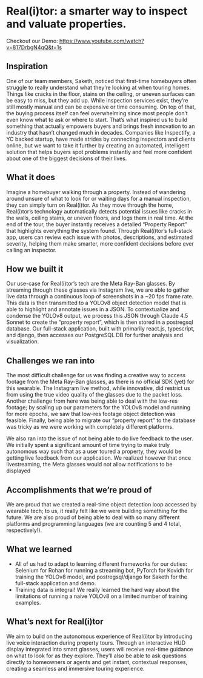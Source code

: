 # Real(i)tor: a smarter way to inspect and valuate properties.

Checkout our Demo: https://www.youtube.com/watch?v=817DrbgN4qQ&t=1s

## Inspiration
One of our team members, Saketh, noticed that first-time homebuyers often struggle to really understand what they’re looking at when touring homes. Things like cracks in the floor, stains on the ceiling, or uneven surfaces can be easy to miss, but they add up. While inspection services exist, they’re still mostly manual and can be expensive or time consuming. On top of that, the buying process itself can feel overwhelming since most people don’t even know what to ask or where to start.
That’s what inspired us to build something that actually empowers buyers and brings fresh innovation to an industry that hasn’t changed much in decades. Companies like Inspectify, a YC backed startup, have made strides by connecting inspectors and clients online, but we want to take it further by creating an automated, intelligent solution that helps buyers spot problems instantly and feel more confident about one of the biggest decisions of their lives.

## What it does
Imagine a homebuyer walking through a property. Instead of wandering around unsure of what to look for or waiting days for a manual inspection, they can simply turn on Real(i)tor. As they move through the home, Real(i)tor’s technology automatically detects potential issues like cracks in the walls, ceiling stains, or uneven floors, and logs them in real time. At the end of the tour, the buyer instantly receives a detailed “Property Report” that highlights everything the system found. Through Real(i)tor’s full-stack app, users can review each issue with photos, descriptions, and estimated severity, helping them make smarter, more confident decisions before ever calling an inspector.
## How we built it
Our use-case for Real(i)tor’s tech are the Meta Ray-Ban glasses. By streaming through these glasses via Instagram live, we are able to gather live data through a continuous loop of screenshots in a ~20 fps frame rate. This data is then transmitted to a YOLOv8 object detection model that is able to highlight and annotate issues in a JSON. To contextualize and condense the YOLOv8 output, we process this JSON through Claude 4.5 Sonnet to create the “property report”, which is then stored in a postregsql database. Our full-stack application, built with primarily react.js, typescript, and django, then accesses our PostgreSQL DB for further analysis and visualization.

## Challenges we ran into
The most difficult challenge for us was finding a creative way to access footage from the Meta Ray-Ban glasses, as there is no official SDK (yet) for this wearable. The Instagram live method, while innovative, did restrict us from using the true video quality of the glasses due to the packet loss. Another challenge from here was being able to deal with the low-res footage; by scaling up our parameters for the YOLOv8 model and running for more epochs, we saw that low-res footage object detection was feasible. Finally, being able to migrate our “property report” to the database was tricky as we were working with completely different platforms. 

We also ran into the issue of not being able to do live feedback to the user. We initially spent a significant amount of time trying to make truly autonomous way such that as a user toured a property, they would be getting live feedback from our application. We realized however that once livestreaming, the Meta glasses would not allow notifications to be displayed 

## Accomplishments that we’re proud of
We are proud that we created a real-time object detection loop accessed by wearable tech; to us, it really felt like we were building something for the future. We are also proud of being able to deal with so many different platforms and programming languages (we are counting 5 and 4 total, respectively!).

## What we learned
* All of us had to adapt to learning different frameworks for our duties: Selenium for Rohan for running a streaming bot, PyTorch for Kovidh for training the YOLOv8 model, and postregsql/django for Saketh for the full-stack application and demo.
* Training data is integral! We really learned the hard way about the limitations of running a naive YOLOv8 on a limited number of training examples.

## What’s next for Real(i)tor
We aim to build on the autonomous experience of Real(i)tor by introducing live voice interaction during property tours. Through an interactive HUD display integrated into smart glasses, users will receive real-time guidance on what to look for as they explore. They’ll also be able to ask questions directly to homeowners or agents and get instant, contextual responses, creating a seamless and immersive touring experience.
